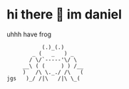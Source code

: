 # hi there 👋 im daniel
uhhh have frog

               (.)_(.)
            _ (   _   ) _
           / \/`-----'\/ \
         __\ ( (     ) ) /__
         )   /\ \._./ /\   (
    jgs   )_/ /|\   /|\ \_(

<!--
**danielq987/danielq987** is a ✨ _special_ ✨ repository because its `README.md` (this file) appears on your GitHub profile.

Here are some ideas to get you started:

- 🔭 I’m currently working on ...
- 🌱 I’m currently learning ...
- 👯 I’m looking to collaborate on ...
- 🤔 I’m looking for help with ...
- 💬 Ask me about ...
- 📫 How to reach me: ...
- 😄 Pronouns: ...
- ⚡ Fun fact: ...
-->
